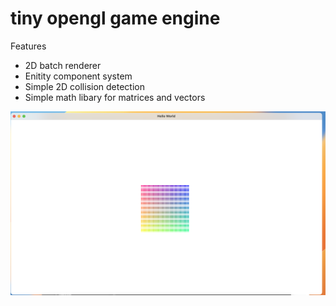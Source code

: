 # tiny opengl game engine

Features
- 2D batch renderer
- Enitity component system
- Simple 2D collision detection
- Simple math libary for matrices and vectors

<img width="1295" alt="Screenshot 2023-08-19 at 16 42 56" src="https://raw.githubusercontent.com/liamcreed/tiny-opengl-game-engine/main/readme/Screenshot%202023-08-19%20at%2016.42.56.png">
